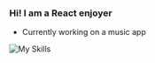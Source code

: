 ### Hi! I am a React enjoyer

- Currently working on a music app

![My Skills](https://skillicons.dev/icons?i=html,css,js,ts,tailwind,react,dart,flutter,idea,nextjs,ps)
